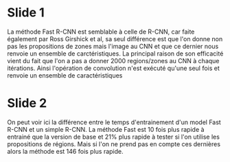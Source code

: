 # Slide 1
La méthode Fast R-CNN est semblable à celle de R-CNN, car faite également par Ross Girshick et al, sa seul différence est que l'on donne non pas les propositions de zones mais l'image au CNN et que ce dernier nous renvoie un ensemble de carctéristiques.
La principal raison de son efficacité vient du fait 
que l'on a pas a donner 2000 regions/zones au CNN à chaque itérations. Ainsi l'opération de convolution n'est exécuté qu'une seul fois et renvoie un ensemble de caractéristiques


# Slide 2
On peut  voir ici la différence entre le temps d'entrainement d'un model Fast R-CNN et un simple R-CNN. La méthode Fast est 10 fois plus rapide à entrainé que la version de base et 21% plus rapide à tester si l'on utilise les propositions de régions. Mais si l'on ne prend pas en compte ces dernières alors la méthode est 146 fois plus rapide.